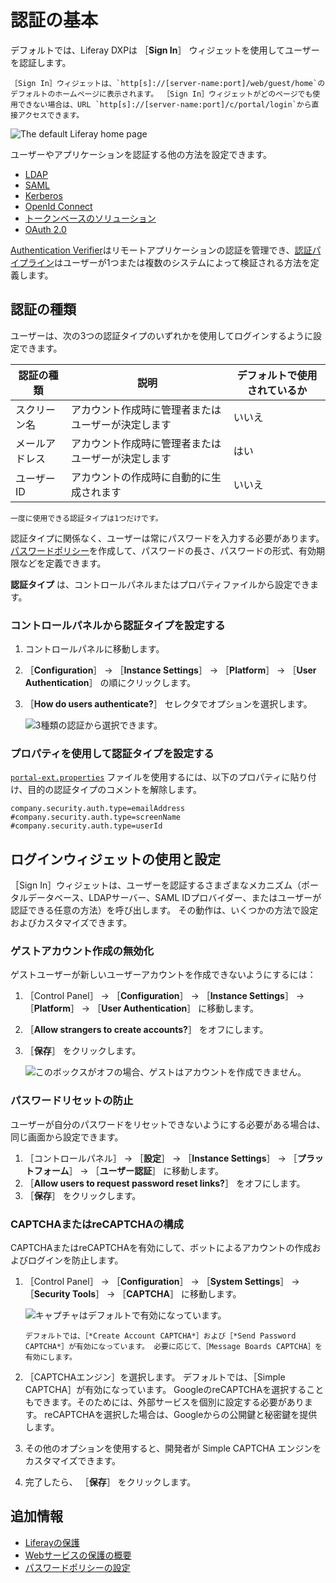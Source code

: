 # 認証の基本

デフォルトでは、Liferay DXPは ［**Sign In**］ ウィジェットを使用してユーザーを認証します。

```{note}
［Sign In］ウィジェットは、`http[s]://[server-name:port]/web/guest/home`のデフォルトのホームページに表示されます。 ［Sign In］ウィジェットがどのページでも使用できない場合は、URL `http[s]://[server-name:port]/c/portal/login`から直接アクセスできます。
```

![The default Liferay home page](./authentication-basics/images/01.png)

ユーザーやアプリケーションを認証する他の方法を設定できます。

* [LDAP](../../users-and-permissions/connecting-to-a-user-directory/connecting-to-an-ldap-directory.md)
* [SAML](./configuring-sso/authenticating-with-saml/saml-authentication-process-overview.md)
* [Kerberos](./configuring-sso/authenticating-with-kerberos.md)
* [OpenId Connect](./configuring-sso/using-openid-connect.md)
* [トークンベースのソリューション](./configuring-sso/token-based-authentication.md)
* [OAuth 2.0](../../headless-delivery/using-oauth2/using-oauth2.md)

[Authentication Verifier](./securing-web-services/using-authentication-verifiers.md)はリモートアプリケーションの認証を管理でき、[認証パイプライン](../../building-applications/README.md)はユーザーが1つまたは複数のシステムによって検証される方法を定義します。

## 認証の種類

ユーザーは、次の3つの認証タイプのいずれかを使用してログインするように設定できます。

| 認証の種類   | 説明                        | デフォルトで使用されているか |
| ------- | ------------------------- | -------------- |
| スクリーン名  | アカウント作成時に管理者またはユーザーが決定します | いいえ            |
| メールアドレス | アカウント作成時に管理者またはユーザーが決定します | はい             |
| ユーザーID  | アカウントの作成時に自動的に生成されます      | いいえ            |

```{note}
一度に使用できる認証タイプは1つだけです。
```

認証タイプに関係なく、ユーザーは常にパスワードを入力する必要があります。 [パスワードポリシー](../../users-and-permissions/roles-and-permissions/configuring-a-password-policy.md)を作成して、パスワードの長さ、パスワードの形式、有効期限などを定義できます。

**認証タイプ** は、コントロールパネルまたはプロパティファイルから設定できます。

### コントロールパネルから認証タイプを設定する

1. コントロールパネルに移動します。
1. ［**Configuration**］ &rarr; ［**Instance Settings**］ &rarr; ［**Platform**］ &rarr; ［**User Authentication**］ の順にクリックします。
1. ［**How do users authenticate?**］ セレクタでオプションを選択します。

    ![3種類の認証から選択できます。](./authentication-basics/images/03.png)

### プロパティを使用して認証タイプを設定する

[`portal-ext.properties`](https://learn.liferay.com/dxp/latest/ja/installation-and-upgrades/reference/portal-properties.html) ファイルを使用するには、以下のプロパティに貼り付け、目的の認証タイプのコメントを解除します。

```properties
company.security.auth.type=emailAddress
#company.security.auth.type=screenName
#company.security.auth.type=userId
```

## ログインウィジェットの使用と設定

［Sign In］ウィジェットは、ユーザーを認証するさまざまなメカニズム（ポータルデータベース、LDAPサーバー、SAML IDプロバイダー、またはユーザーが認証できる任意の方法）を呼び出します。 その動作は、いくつかの方法で設定およびカスタマイズできます。

### ゲストアカウント作成の無効化

ゲストユーザーが新しいユーザーアカウントを作成できないようにするには：

1. ［Control Panel］ &rarr; ［**Configuration**］ &rarr; ［**Instance Settings**］ &rarr; ［**Platform**］ &rarr; ［**User Authentication**］ に移動します。
1. ［**Allow strangers to create accounts?**］ をオフにします。
1. ［**保存**］ をクリックします。

    ![このボックスがオフの場合、ゲストはアカウントを作成できません。](./authentication-basics/images/04.png)

### パスワードリセットの防止

ユーザーが自分のパスワードをリセットできないようにする必要がある場合は、同じ画面から設定できます。

1. ［コントロールパネル］ &rarr; ［**設定**］ &rarr; ［**Instance Settings**］ &rarr; ［**プラットフォーム**］ &rarr; ［**ユーザー認証**］ に移動します。
1. ［**Allow users to request password reset links?**］ をオフにします。
1. ［**保存**］ をクリックします。

### CAPTCHAまたはreCAPTCHAの構成

CAPTCHAまたはreCAPTCHAを有効にして、ボットによるアカウントの作成およびログインを防止します。

1. ［Control Panel］ &rarr; ［**Configuration**］ &rarr; ［**System Settings**］ &rarr; ［**Security Tools**］ &rarr; ［**CAPTCHA**］ に移動します。

    ![キャプチャはデフォルトで有効になっています。](./authentication-basics/images/02.png)

    ```{note}
    デフォルトでは、［*Create Account CAPTCHA*］および［*Send Password CAPTCHA*］が有効になっています。 必要に応じて、［Message Boards CAPTCHA］を有効にします。
    ```

1. ［CAPTCHAエンジン］を選択します。 デフォルトでは、［Simple CAPTCHA］が有効になっています。 GoogleのreCAPTCHAを選択することもできます。そのためには、外部サービスを個別に設定する必要があります。 reCAPTCHAを選択した場合は、Googleからの公開鍵と秘密鍵を提供します。
1. その他のオプションを使用すると、開発者が Simple CAPTCHA エンジンをカスタマイズできます。
1. 完了したら、 ［**保存**］ をクリックします。

## 追加情報

* [Liferayの保護](../securing-liferay.md)
* [Webサービスの保護の概要](./securing-web-services.md)
* [パスワードポリシーの設定](../../users-and-permissions/roles-and-permissions/configuring-a-password-policy.md)
